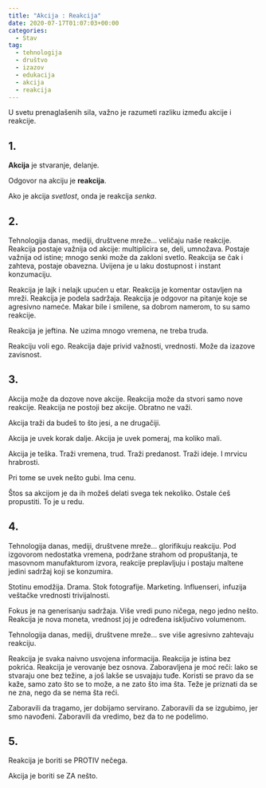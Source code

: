 ```yaml
---
title: "Akcija : Reakcija"
date: 2020-07-17T01:07:03+00:00
categories:
  - Stav
tag:
  - tehnologija
  - društvo
  - izazov
  - edukacija
  - akcija
  - reakcija
---
```


U svetu prenaglašenih sila, važno je razumeti razliku između akcije i reakcije.
<!--more-->

## 1.

**Akcija** je stvaranje, delanje.

Odgovor na akciju je **reakcija**.

Ako je akcija _svetlost_, onda je reakcija _senka_.

## 2.

Tehnologija danas, mediji, društvene mreže... veličaju naše reakcije. Reakcija postaje važnija od akcije: multiplicira se, deli, umnožava. Postaje važnija od istine; mnogo senki može da zakloni svetlo. Reakcija se čak i zahteva, postaje obavezna. Uvijena je u laku dostupnost i instant konzumaciju.

Reakcija je lajk i nelajk upućen u etar. Reakcija je komentar ostavljen na mreži. Reakcija je podela sadržaja. Reakcija je odgovor na pitanje koje se agresivno nameće.  Makar bile i smilene, sa dobrom namerom, to su samo reakcije.

Reakcija je jeftina. Ne uzima mnogo vremena, ne treba truda.

Reakciju voli ego. Reakcija daje privid važnosti, vrednosti. Može da izazove zavisnost.

## 3.

Akcija može da dozove nove akcije. Reakcija može da stvori samo nove reakcije. Reakcija ne postoji bez akcije. Obratno ne važi.

Akcija traži da budeš to što jesi, a ne drugačiji.

Akcija je uvek korak dalje. Akcija je uvek pomeraj, ma koliko mali.

Akcija je teška. Traži vremena, trud. Traži predanost. Traži ideje. I mrvicu hrabrosti.

Pri tome se uvek nešto gubi. Ima cenu.

Štos sa akcijom je da ih možeš delati svega tek nekoliko. Ostale ćeš propustiti. To je u redu.

## 4.

Tehnologija danas, mediji, društvene mreže... glorifikuju reakciju. Pod izgovorom nedostatka vremena, podržane strahom od propuštanja, te masovnom manufakturom izvora, reakcije preplavljuju i postaju maltene jedini sadržaj koji se konzumira.

Stotinu emodžija. Drama. Stok fotografije. Marketing. Influenseri, infuzija veštačke vrednosti trivijalnosti.

Fokus je na generisanju sadržaja. Više vredi puno ničega, nego jedno nešto. Reakcija je nova moneta, vrednost joj je određena isključivo volumenom.

Tehnologija danas, mediji, društvene mreže... sve više agresivno zahtevaju reakciju.

Reakcija je svaka naivno usvojena informacija. Reakcija je istina bez pokrića. Reakcija je verovanje bez osnova. Zaboravljena je moć reči: lako se stvaraju one bez težine, a još lakše se usvajaju tuđe. Koristi se pravo da se kaže, samo zato što se to može, a ne zato što ima šta. Teže je priznati da se ne zna, nego da se nema šta reći.

Zaboravili da tragamo, jer dobijamo servirano. Zaboravili da se izgubimo, jer smo navođeni. Zaboravili da vredimo, bez da to ne podelimo.

## 5.

Reakcija je boriti se PROTIV nečega.

Akcija je boriti se ZA nešto.


